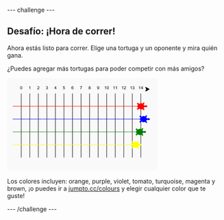 --- challenge ---

## Desafío: ¡Hora de correr!

Ahora estás listo para correr. Elige una tortuga y un oponente y mira quién gana.

¿Puedes agregar más tortugas para poder competir con más amigos?

![captura de pantalla](images/race-more.png)

Los colores incluyen: orange, purple, violet, tomato, turquoise, magenta y brown, ¡o puedes ir a [jumpto.cc/colours](http://jumpto.cc/colours) y elegir cualquier color que te guste!

--- /challenge ---